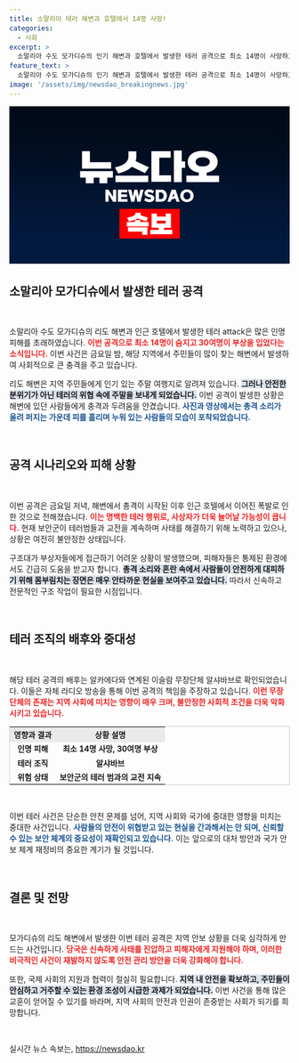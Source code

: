 ```yaml
---
title: 소말리아 테러 해변과 호텔에서 14명 사망!
categories:
  - 사회
excerpt: >
  소말리아 수도 모가디슈의 인기 해변과 호텔에서 발생한 테러 공격으로 최소 14명이 사망하고 30여명이 부상을 입었습니다. 총격과 폭발이 이어지는 가운데, 피해자는 계속해서 증가할 우려가 커지고 있습니다. 알샤바브가 배후를 자처하며 긴박한 상황이 계속되고 있습니다.
feature_text: >
  소말리아 수도 모가디슈의 인기 해변과 호텔에서 발생한 테러 공격으로 최소 14명이 사망하고 30여명이 부상을 입었습니다. 총격과 폭발이 이어지는 가운데, 피해자는 계속해서 증가할 우려가 커지고 있습니다. 알샤바브가 배후를 자처하며 긴박한 상황이 계속되고 있습니다.
image: '/assets/img/newsdao_breakingnews.jpg'
---
```


<p><img src="/assets/img/newsdao_breakingnews.jpg" alt="ontimetimes 속보" /></p>

<h2 data-ke-size="size26">소말리아 모가디슈에서 발생한 테러 공격</h2>

<p data-ke-size="size16">&nbsp;</p>

<p>소말리아 수도 모가디슈의 리도 해변과 인근 호텔에서 발생한 테러 attack은 많은 인명 피해를 초래하였습니다. <b><span style="color: #ee2323;">이번 공격으로 최소 14명이 숨지고 30여명이 부상을 입었다는 소식입니다.</span></b> 이번 사건은 금요일 밤, 해당 지역에서 주민들이 많이 찾는 해변에서 발생하여 사회적으로 큰 충격을 주고 있습니다.</p>

<p>리도 해변은 지역 주민들에게 인기 있는 주말 여행지로 알려져 있습니다. <b><span style="background-color: #21538527;">그러나 안전한 분위기가 아닌 테러의 위협 속에 주말을 보내게 되었습니다.</span></b> 이번 공격이 발생한 상황은 해변에 있던 사람들에게 충격과 두려움을 안겼습니다. <b><span style="color: #1a5490;">사진과 영상에서는 총격 소리가 울려 퍼지는 가운데 피를 흘리며 누워 있는 사람들의 모습이 포착되었습니다.</span></b></p>

<p data-ke-size="size16">&nbsp;</p>

<h2 data-ke-size="size26">공격 시나리오와 피해 상황</h2>

<p data-ke-size="size16">&nbsp;</p>

<p>이번 공격은 금요일 저녁, 해변에서 총격이 시작된 이후 인근 호텔에서 이어진 폭발로 인한 것으로 전해졌습니다. <b><span style="color: #ee2323;">이는 명백한 테러 행위로, 사상자가 더욱 늘어날 가능성이 큽니다.</span></b> 현재 보안군이 테러범들과 교전을 계속하며 사태를 해결하기 위해 노력하고 있으나, 상황은 여전히 불안정한 상태입니다.</p>

<p>구조대가 부상자들에게 접근하기 어려운 상황이 발생했으며, 피해자들은 통제된 환경에서도 긴급히 도움을 받고자 합니다. <b><span style="background-color: #21538527;">총격 소리와 혼란 속에서 사람들이 안전하게 대피하기 위해 몸부림치는 장면은 매우 안타까운 현실을 보여주고 있습니다.</span></b> 따라서 신속하고 전문적인 구조 작업이 필요한 시점입니다. </p>

<p data-ke-size="size16">&nbsp;</p>

<h2 data-ke-size="size26">테러 조직의 배후와 중대성</h2>

<p data-ke-size="size16">&nbsp;</p>

<p>해당 테러 공격의 배후는 알카에다와 연계된 이슬람 무장단체 알샤바브로 확인되었습니다. 이들은 자체 라디오 방송을 통해 이번 공격의 책임을 주장하고 있습니다. <b><span style="color: #ee2323;">이런 무장단체의 존재는 지역 사회에 미치는 영향이 매우 크며, 불안정한 사회적 조건을 더욱 악화시키고 있습니다.</span></b></p>

<table style="border: 1px solid #ccc; width: 100%;">
<tr>
<th style="text-align: center; background-color: #eaeaea;">영향과 결과</th>
<th style="text-align: center; background-color: #eaeaea;">상황 설명</th>
</tr>
<tr>
<td style="text-align: center; height: 17px;"><b>인명 피해</b></td>
<td style="text-align: center; height: 17px;"><b>최소 14명 사망, 30여명 부상</b></td>
</tr>
<tr>
<td style="text-align: center; height: 17px;"><b>테러 조직</b></td>
<td style="text-align: center; height: 17px;"><b>알샤바브</b></td>
</tr>
<tr>
<td style="text-align: center; height: 17px;"><b>위험 상태</b></td>
<td style="text-align: center; height: 17px;"><b>보안군의 테러 범과의 교전 지속</b></td>
</tr>
</table>

<p data-ke-size="size16">&nbsp;</p>

<p>이번 테러 사건은 단순한 안전 문제를 넘어, 지역 사회와 국가에 중대한 영향을 미치는 중대한 사건입니다. <b><span style="color: #1a5490;">사람들의 안전이 위협받고 있는 현실을 간과해서는 안 되며, 신뢰할 수 있는 보안 체계의 중요성이 재확인되고 있습니다.</span></b> 이는 앞으로의 대처 방안과 국가 안보 체계 재정비의 중요한 계기가 될 것입니다.</p>

<p data-ke-size="size16">&nbsp;</p>

<h2 data-ke-size="size26">결론 및 전망</h2>

<p data-ke-size="size16">&nbsp;</p>

<p>모가디슈의 리도 해변에서 발생한 이번 테러 공격은 지역 안보 상황을 더욱 심각하게 만드는 사건입니다. <b><span style="color: #ee2323;">당국은 신속하게 사태를 진압하고 피해자에게 지원해야 하며, 이러한 비극적인 사건이 재발하지 않도록 안전 관리 방안을 더욱 강화해야 합니다.</span></b> </p>

<p>또한, 국제 사회의 지원과 협력이 절실히 필요합니다. <b><span style="background-color: #21538527;">지역 내 안전을 확보하고, 주민들이 안심하고 거주할 수 있는 환경 조성이 시급한 과제가 되었습니다.</span></b> 
이번 사건을 통해 많은 교훈이 얻어질 수 있기를 바라며, 지역 사회의 안전과 인권이 존중받는 사회가 되기를 희망합니다. </p>

<p data-ke-size="size16">&nbsp;</p>
실시간 뉴스 속보는, <a href="https://newsdao.kr" rel="dofollow">https://newsdao.kr</a>


